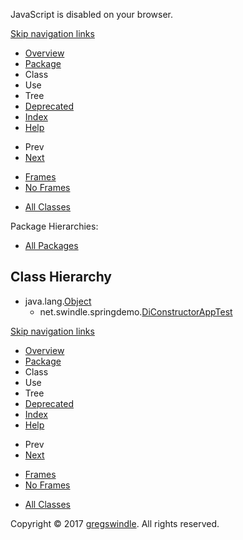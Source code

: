 JavaScript is disabled on your browser.

[Skip navigation
    links](#skip.navbar.top "Skip navigation links")

  - [Overview](../../../overview-summary.md)
  - [Package](package-summary.md)
  - Class
  - Use
  - Tree
  - [Deprecated](../../../deprecated-list.md)
  - [Index](../../../index-all.md)
  - [Help](../../../help-doc.md)

<!-- end list -->

  - Prev
  - [Next](../../../net/swindle/springdemo/domain/package-tree.md)

<!-- end list -->

  - [Frames](../../../index.md?net/swindle/springdemo/package-tree.md)
  - [No Frames](package-tree.md)

<!-- end list -->

  - [All Classes](../../../allclasses-noframe.md)

Package Hierarchies:

  - [All
    Packages](../../../overview-tree.md)

## Class Hierarchy

  - java.lang.[Object](http://docs.oracle.com/javase/8/docs/api/java/lang/Object.md?is-external=true "class or interface in java.lang")
      - net.swindle.springdemo.[DiConstructorAppTest](../../../net/swindle/springdemo/DiConstructorAppTest.md "class in net.swindle.springdemo")

[Skip navigation
    links](#skip.navbar.bottom "Skip navigation links")

  - [Overview](../../../overview-summary.md)
  - [Package](package-summary.md)
  - Class
  - Use
  - Tree
  - [Deprecated](../../../deprecated-list.md)
  - [Index](../../../index-all.md)
  - [Help](../../../help-doc.md)

<!-- end list -->

  - Prev
  - [Next](../../../net/swindle/springdemo/domain/package-tree.md)

<!-- end list -->

  - [Frames](../../../index.md?net/swindle/springdemo/package-tree.md)
  - [No Frames](package-tree.md)

<!-- end list -->

  - [All Classes](../../../allclasses-noframe.md)

Copyright © 2017 [gregswindle](https://github.com/gregswindle). All
rights reserved.
